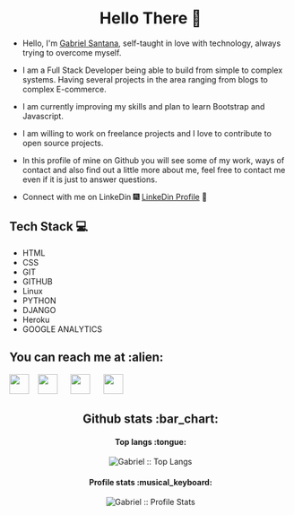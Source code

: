 
<h1 align="center"> Hello There 👋 </h1>


* Hello, I'm [Gabriel Santana](python.org), self-taught in love with technology, always trying to overcome myself.

* I am a Full Stack Developer being able to build from simple to complex systems.  Having several projects in the area ranging from blogs to complex E-commerce.

* I am currently improving my skills and plan to learn Bootstrap and Javascript.

* I am willing to work on freelance projects and I love to contribute to open source projects.
 
* In this profile of mine on Github you will see some of my work, ways of contact and also find out a little more about me, feel free to contact me even if it is just to answer questions.


* Connect with me on LinkeDin :fireworks: [LinkeDin Profile](python.org) :sparkler:


## Tech Stack :computer:

* HTML
* CSS
* GIT
* GITHUB
* Linux
* PYTHON
* DJANGO
* Heroku
* GOOGLE ANALYTICS


<h2>You can reach me at :alien:</h2>


<a href="https://www.facebook.com/speedboy.speed.737"><img width=35 src="https://cdn.worldvectorlogo.com/logos/facebook-3.svg"></a>&nbsp;&nbsp;&nbsp;&nbsp;<a href="https://instagram.com/gabriel_santana8975?igshid=52xsr6i7p0pc"><img width=35 src="https://cdn.worldvectorlogo.com/logos/instagram-2-1.svg"></a> &nbsp;&nbsp;&nbsp;&nbsp; <a href="#"><img width=35 src="https://cdn.worldvectorlogo.com/logos/linkedin-icon.svg"></a> &nbsp;&nbsp;&nbsp;&nbsp; <a href="#"><img width=35 src="https://cdn.worldvectorlogo.com/logos/whatsapp-symbol.svg"></a>



<h2 align="center">Github stats :bar_chart:</h2>


<h4 align="center">Top langs :tongue:</h4>

<p align="center"><img src="https://github-readme-stats.vercel.app/api/top-langs/?username=GabrielSantos198&langs_count=10&theme=tokyonight&layout=compact" alt="Gabriel :: Top Langs" /></p>

<h4 align="center">Profile stats :musical_keyboard:</h4>

<p align="center"><img src="https://github-readme-stats.vercel.app/api?username=GabrielSantos198&show_icons=true&theme=radical" alt="Gabriel :: Profile Stats" /></p>

